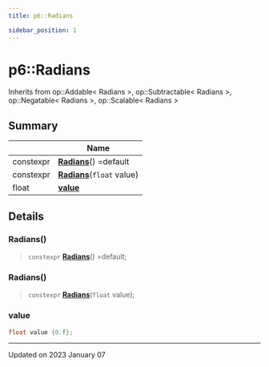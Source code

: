 ```yaml
---
title: p6::Radians

sidebar_position: 1
---
```


# p6::Radians





Inherits from op::Addable< Radians >, op::Subtractable< Radians >, op::Negatable< Radians >, op::Scalable< Radians >



## Summary

|                | Name           |
| -------------- | -------------- |
| constexpr | **[Radians](/reference/Types/radians#radians)**() =default |
| constexpr | **[Radians](/reference/Types/radians#radians)**(`float` value) |
| float | **[value](/reference/Types/radians#value)**  |

## Details


### Radians()

> `constexpr` **[Radians](/reference/Types/radians#radians)**() =default;



### Radians()

> `constexpr` **[Radians](/reference/Types/radians#radians)**(`float` value);





### value

```cpp
float value {0.f};
```


-------------------------------

Updated on 2023 January 07
